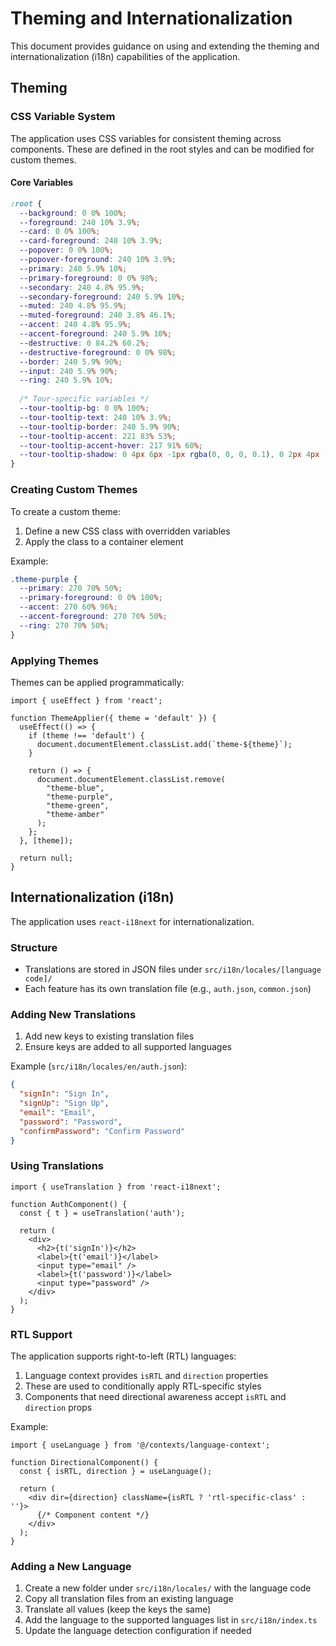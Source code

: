 
# Theming and Internationalization

This document provides guidance on using and extending the theming and internationalization (i18n) capabilities of the application.

## Theming

### CSS Variable System

The application uses CSS variables for consistent theming across components. These are defined in the root styles and can be modified for custom themes.

#### Core Variables

```css
:root {
  --background: 0 0% 100%;
  --foreground: 240 10% 3.9%;
  --card: 0 0% 100%;
  --card-foreground: 240 10% 3.9%;
  --popover: 0 0% 100%;
  --popover-foreground: 240 10% 3.9%;
  --primary: 240 5.9% 10%;
  --primary-foreground: 0 0% 98%;
  --secondary: 240 4.8% 95.9%;
  --secondary-foreground: 240 5.9% 10%;
  --muted: 240 4.8% 95.9%;
  --muted-foreground: 240 3.8% 46.1%;
  --accent: 240 4.8% 95.9%;
  --accent-foreground: 240 5.9% 10%;
  --destructive: 0 84.2% 60.2%;
  --destructive-foreground: 0 0% 98%;
  --border: 240 5.9% 90%;
  --input: 240 5.9% 90%;
  --ring: 240 5.9% 10%;
  
  /* Tour-specific variables */
  --tour-tooltip-bg: 0 0% 100%;
  --tour-tooltip-text: 240 10% 3.9%;
  --tour-tooltip-border: 240 5.9% 90%;
  --tour-tooltip-accent: 221 83% 53%;
  --tour-tooltip-accent-hover: 217 91% 60%;
  --tour-tooltip-shadow: 0 4px 6px -1px rgba(0, 0, 0, 0.1), 0 2px 4px -1px rgba(0, 0, 0, 0.06);
}
```

### Creating Custom Themes

To create a custom theme:

1. Define a new CSS class with overridden variables
2. Apply the class to a container element

Example:

```css
.theme-purple {
  --primary: 270 70% 50%;
  --primary-foreground: 0 0% 100%;
  --accent: 270 60% 96%;
  --accent-foreground: 270 70% 50%;
  --ring: 270 70% 50%;
}
```

### Applying Themes

Themes can be applied programmatically:

```tsx
import { useEffect } from 'react';

function ThemeApplier({ theme = 'default' }) {
  useEffect(() => {
    if (theme !== 'default') {
      document.documentElement.classList.add(`theme-${theme}`);
    }
    
    return () => {
      document.documentElement.classList.remove(
        "theme-blue",
        "theme-purple", 
        "theme-green",
        "theme-amber"
      );
    };
  }, [theme]);
  
  return null;
}
```

## Internationalization (i18n)

The application uses `react-i18next` for internationalization.

### Structure

- Translations are stored in JSON files under `src/i18n/locales/[language code]/`
- Each feature has its own translation file (e.g., `auth.json`, `common.json`)

### Adding New Translations

1. Add new keys to existing translation files
2. Ensure keys are added to all supported languages

Example (`src/i18n/locales/en/auth.json`):

```json
{
  "signIn": "Sign In",
  "signUp": "Sign Up",
  "email": "Email",
  "password": "Password",
  "confirmPassword": "Confirm Password"
}
```

### Using Translations

```tsx
import { useTranslation } from 'react-i18next';

function AuthComponent() {
  const { t } = useTranslation('auth');
  
  return (
    <div>
      <h2>{t('signIn')}</h2>
      <label>{t('email')}</label>
      <input type="email" />
      <label>{t('password')}</label>
      <input type="password" />
    </div>
  );
}
```

### RTL Support

The application supports right-to-left (RTL) languages:

1. Language context provides `isRTL` and `direction` properties
2. These are used to conditionally apply RTL-specific styles
3. Components that need directional awareness accept `isRTL` and `direction` props

Example:

```tsx
import { useLanguage } from '@/contexts/language-context';

function DirectionalComponent() {
  const { isRTL, direction } = useLanguage();
  
  return (
    <div dir={direction} className={isRTL ? 'rtl-specific-class' : ''}>
      {/* Component content */}
    </div>
  );
}
```

### Adding a New Language

1. Create a new folder under `src/i18n/locales/` with the language code
2. Copy all translation files from an existing language
3. Translate all values (keep the keys the same)
4. Add the language to the supported languages list in `src/i18n/index.ts`
5. Update the language detection configuration if needed
